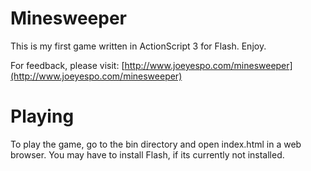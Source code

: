 Minesweeper
===========

This is my first game written in ActionScript 3 for Flash. Enjoy.

For feedback, please visit:
[http://www.joeyespo.com/minesweeper](http://www.joeyespo.com/minesweeper)


Playing
=======

To play the game, go to the bin directory and open index.html in a web
browser. You may have to install Flash, if its currently not installed.
